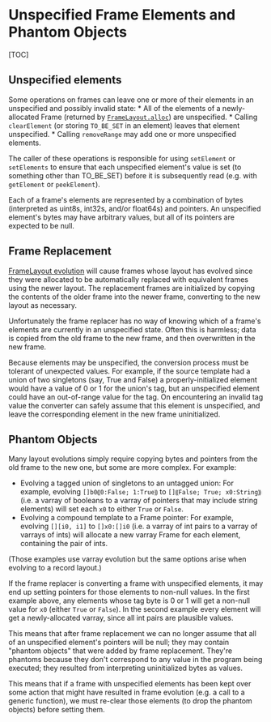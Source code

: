 # Unspecified Frame Elements and Phantom Objects

[TOC]

## Unspecified elements

Some operations on frames can leave one or more of their elements in an
unspecified and possibly invalid state: * All of the elements of a
newly-allocated Frame (returned by [`FrameLayout.alloc`][FrameLayout]) are
unspecified. * Calling `clearElement` (or storing `TO_BE_SET` in an element)
leaves that element unspecified. * Calling `removeRange` may add one or more
unspecified elements.

The caller of these operations is responsible for using `setElement` or
`setElements` to ensure that each unspecified element's value is set (to
something other than TO_BE_SET) before it is subsequently read (e.g. with
`getElement` or `peekElement`).

Each of a frame's elements are represented by a combination of bytes
(interpreted as uint8s, int32s, and/or float64s) and pointers. An unspecified
element's bytes may have arbitrary values, but all of its pointers are expected
to be null.

[FrameLayout]: src/main/org/retrolang/impl/FrameLayout.java

## Frame Replacement

[FrameLayout evolution](frames.md#framelayout-evolution) will cause frames whose
layout has evolved since they were allocated to be automatically replaced with
equivalent frames using the newer layout. The replacement frames are initialized
by copying the contents of the older frame into the newer frame, converting to
the new layout as necessary.

Unfortunately the frame replacer has no way of knowing which of a frame's
elements are currently in an unspecified state. Often this is harmless; data is
copied from the old frame to the new frame, and then overwritten in the new
frame.

Because elements may be unspecified, the conversion process must be tolerant of
unexpected values. For example, if the source template had a union of two
singletons (say, True and False) a properly-initialized element would have a
value of 0 or 1 for the union's tag, but an unspecified element could have an
out-of-range value for the tag. On encountering an invalid tag value the
converter can safely assume that this element is unspecified, and leave the
corresponding element in the new frame uninitialized.

## Phantom Objects

Many layout evolutions simply require copying bytes and pointers from the old
frame to the new one, but some are more complex. For example:

*   Evolving a tagged union of singletons to an untagged union: For example,
    evolving `[]b0⸨0:False; 1:True⸩` to `[]⸨False; True; x0:String⸩` (i.e. a
    varray of booleans to a varray of pointers that may include string elements)
    will set each `x0` to either `True` or `False`.
*   Evolving a compound template to a Frame pointer: For example, evolving
    `[][i0, i1]` to `[]x0:[]i0` (i.e. a varray of int pairs to a varray of
    varrays of ints) will allocate a new varray Frame for each element,
    containing the pair of ints.

(Those examples use varray evolution but the same options arise when evolving to
a record layout.)

If the frame replacer is converting a frame with unspecified elements, it may
end up setting pointers for those elements to non-null values. In the first
example above, any elements whose tag byte is 0 or 1 will get a non-null value
for `x0` (either `True` or `False`). In the second example every element will
get a newly-allocated varray, since all int pairs are plausible values.

This means that after frame replacement we can no longer assume that all of an
unspecified element's pointers will be null; they may contain "phantom objects"
that were added by frame replacement. They're phantoms because they don't
correspond to any value in the program being executed; they resulted from
interpreting uninitialized bytes as values.

This means that if a frame with unspecified elements has been kept over some
action that might have resulted in frame evolution (e.g. a call to a generic
function), we must re-clear those elements (to drop the phantom objects) before
setting them.

